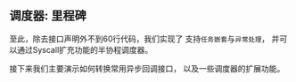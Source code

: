 ## 调度器: 里程碑

至此，除去接口声明外不到60行代码，我们实现了 支持`任务嵌套`与`异常处理`， 并可以通过Syscall扩充功能的半协程调度器。

接下来我们主要演示如何转换常用异步回调接口， 以及一些调度器的扩展功能。
